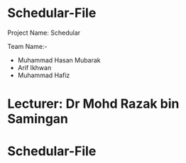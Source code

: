 # Schedular-File

Project Name: Schedular

Team Name:-
- Muhammad Hasan Mubarak
- Arif Ikhwan
- Muhammad Hafiz

Lecturer: Dr Mohd Razak bin Samingan
=======
# Schedular-File

